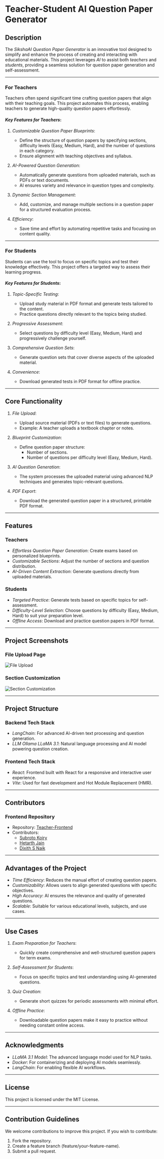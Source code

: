 # Teacher-Student AI Question Paper Generator

## Description

The *SikshaAI Question Paper Generator* is an innovative tool designed to simplify and enhance the process of creating and interacting with educational materials. This project leverages *AI* to assist both *teachers* and *students*, providing a seamless solution for question paper generation and self-assessment.

---

### For Teachers

Teachers often spend significant time crafting question papers that align with their teaching goals. This project automates this process, enabling teachers to generate high-quality question papers effortlessly.

#### *Key Features for Teachers*:
1. *Customizable Question Paper Blueprints*:
   - Define the structure of question papers by specifying sections, difficulty levels (Easy, Medium, Hard), and the number of questions in each category.
   - Ensure alignment with teaching objectives and syllabus.

2. *AI-Powered Question Generation*:
   - Automatically generate questions from uploaded materials, such as PDFs or text documents.
   - AI ensures variety and relevance in question types and complexity.

3. *Dynamic Section Management*:
   - Add, customize, and manage multiple sections in a question paper for a structured evaluation process.

4. *Efficiency*:
   - Save time and effort by automating repetitive tasks and focusing on content quality.

---

### For Students

Students can use the tool to focus on specific topics and test their knowledge effectively. This project offers a targeted way to assess their learning progress.

#### *Key Features for Students*:
1. *Topic-Specific Testing*:
   - Upload study material in PDF format and generate tests tailored to the content.
   - Practice questions directly relevant to the topics being studied.

2. *Progressive Assessment*:
   - Select questions by difficulty level (Easy, Medium, Hard) and progressively challenge yourself.

3. *Comprehensive Question Sets*:
   - Generate question sets that cover diverse aspects of the uploaded material.

4. *Convenience*:
   - Download generated tests in PDF format for offline practice.

---

## Core Functionality

1. *File Upload*:
   - Upload source material (PDFs or text files) to generate questions.
   - Example: A teacher uploads a textbook chapter or notes.

2. *Blueprint Customization*:
   - Define question paper structure:
     - Number of sections.
     - Number of questions per difficulty level (Easy, Medium, Hard).

3. *AI Question Generation*:
   - The system processes the uploaded material using advanced NLP techniques and generates topic-relevant questions.

4. *PDF Export*:
   - Download the generated question paper in a structured, printable PDF format.

---

## Features

### Teachers
- *Effortless Question Paper Generation*: Create exams based on personalized blueprints.
- *Customizable Sections*: Adjust the number of sections and question distribution.
- *AI-Driven Content Extraction*: Generate questions directly from uploaded materials.

### Students
- *Targeted Practice*: Generate tests based on specific topics for self-assessment.
- *Difficulty-Level Selection*: Choose questions by difficulty (Easy, Medium, Hard) to suit your preparation level.
- *Offline Access*: Download and practice question papers in PDF format.

---

## Project Screenshots

### File Upload Page
![File Upload](./Teacher-Backend/images/new.png)

### Section Customization
![Section Customization](./Teacher-Backend/images/questions.png)

---

## Project Structure

### Backend Tech Stack
- *LangChain*: For advanced AI-driven text processing and question generation.
- *LLM Ollama LLaMA 3.1*: Natural language processing and AI model powering question creation.

### Frontend Tech Stack
- *React*: Frontend built with React for a responsive and interactive user experience.
- *Vite*: Used for fast development and Hot Module Replacement (HMR).

---

## Contributors

### Frontend Repository
- Repository: [Teacher-Frontend](https://github.com/project-teacher-student/Teacher-Frontend)
- Contributors:
  - [Subroto Koiry](https://github.com/SUBROTOKOIRY)
  - [Hetarth Jain](https://github.com/HetarthJain)
  - [Dixith S Naik](https://github.com/dixithsnaik)

---

## Advantages of the Project

- *Time Efficiency*: Reduces the manual effort of creating question papers.
- *Customizability*: Allows users to align generated questions with specific objectives.
- *High Accuracy*: AI ensures the relevance and quality of generated questions.
- *Scalable*: Suitable for various educational levels, subjects, and use cases.

---

## Use Cases

1. *Exam Preparation for Teachers*:
   - Quickly create comprehensive and well-structured question papers for term exams.

2. *Self-Assessment for Students*:
   - Focus on specific topics and test understanding using AI-generated questions.

3. *Quiz Creation*:
   - Generate short quizzes for periodic assessments with minimal effort.

4. *Offline Practice*:
   - Downloadable question papers make it easy to practice without needing constant online access.

---

## Acknowledgments

- *LLaMA 3.1 Model*: The advanced language model used for NLP tasks.
- *Docker*: For containerizing and deploying AI models seamlessly.
- *LangChain*: For enabling flexible AI workflows.

---

## License

This project is licensed under the MIT License.

---

## Contribution Guidelines

We welcome contributions to improve this project. If you wish to contribute:
1. Fork the repository.
2. Create a feature branch (feature/your-feature-name).
3. Submit a pull request.

